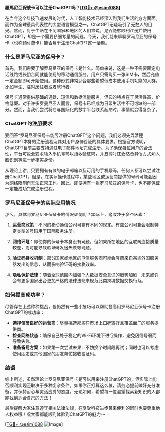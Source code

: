 **羅馬尼亞保號卡可以注册ChatGPT吗？[[TG💪+ @esim1088](https://t.me/s/esim1088)]**

在当今这个科技飞速发展的时代，人工智能技术已经深入到我们生活的方方面面。而作为全球最具代表性的大型语言模型之一，ChatGPT无疑吸引了无数人的目光。然而，对于生活在不同国家和地区的人们来说，是否能够顺利注册并使用ChatGPT，却是一个需要仔细考量的问题。今天，我们就来聊聊罗马尼亚的保号卡（也称预付费卡）能否用于注册ChatGPT这一话题。

### 什么是罗马尼亚的保号卡？

首先，我们需要了解罗马尼亚的保号卡是什么。简单来说，这是一种不需要固定电话线路或长期合同就能使用的移动通信服务。用户只需购买一张SIM卡，然后充值一定金额即可开始使用。这种形式非常适合那些希望低成本使用手机功能的人群，比如学生、临时居住者或者旅行者。

保号卡通常提供基础的通话、短信和数据流量服务，但它的特点在于灵活性高、价格低廉。对于许多罗曼尼亚人而言，保号卡已经成为日常生活中不可或缺的一部分。然而，当我们尝试将它与国际化的数字平台联系起来时，事情就变得复杂了。

### ChatGPT的注册要求

要回答“罗马尼亚保号卡能否注册ChatGPT”这个问题，我们必须先弄清楚ChatGPT本身的注册流程及其对用户身份验证的具体要求。根据官方说明，ChatGPT目前主要支持通过电子邮件地址完成注册。为了确保每位用户的合法性，平台可能会要求输入手机号码以接收验证码，并且有时还会结合其他方式如人脸识别等进一步核实身份。

从理论上讲，只要拥有有效的电子邮箱以及可用的手机号码，任何人都可以尝试注册ChatGPT。但是，在实际操作过程中，某些地区或运营商提供的号码可能会因为网络限制而无法正常工作。因此，即便拥有一张罗马尼亚的保号卡，也不能保证一定能成功完成注册过程。

### 罗马尼亚保号卡的实际应用情况

那么，具体到罗马尼亚保号卡的情况如何呢？实际上，这取决于多个因素：

1. **运营商政策**：不同的移动通信公司可能有不同的规定。有些公司可能会限制特定类型的号码用于国际服务注册。
   
2. **网络环境**：即使你的保号卡本身没有问题，但如果所在地区的互联网连接质量较差，则可能导致验证码发送失败等问题。

3. **验证码接收机制**：部分国家或地区的电信服务商可能会屏蔽来自某些外国服务器发出的信息，从而影响验证码的接收效率。

4. **隐私保护法律**：随着全球范围内加强个人数据安全意识的趋势加剧，未来或许会有更多国家出台更加严格的法律法规来规范此类跨境数据交换行为。

### 如何提高成功率？

尽管存在上述种种挑战，但仍然有一些小技巧可以帮助提高用罗马尼亚保号卡注册ChatGPT的成功率：

- **选择信誉良好的运营商**：尽量挑选那些在市场上口碑较好且覆盖面广的服务提供商。
- **检查网络状态**：确保自己处于稳定的Wi-Fi环境下进行操作，避免因信号弱而导致失败。
- **准备备用方案**：如果第一次尝试未果，不妨换个时间段再试；同时也可以考虑使用朋友或其他国家的朋友帮忙接收验证码。

### 结语

综上所述，虽然理论上罗马尼亚保号卡是可以用来注册ChatGPT的，但实际上能否顺利实现还取决于多种复杂条件。如果你正打算这么做，请务必提前做好充分准备，并保持耐心与灵活应对的态度。无论如何，希望每一位渴望探索新知识的人都能找到适合自己的方法！

最后提醒大家注意遵守相关法律法规，在享受科技进步带来便利的同时也要尊重他人权益哦！祝大家都能顺利体验到ChatGPT的魅力～

[[TG💪+ @esim1088](https://t.me/s/esim1088) ![Image](https://i.postimg.cc/4NQfJmqS/Snipaste-2025-05-13-00-14-12.png)]